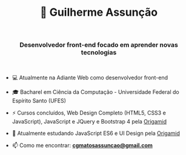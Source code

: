 <h1 align="center">🤖 Guilherme Assunção</h1>
<br/>
<h3 align="center">Desenvolvedor front-end focado em aprender novas tecnologias</h3>

<br/>

- 💻 Atualmente na Adiante Web como desenvolvedor front-end

- 🎓 Bacharel em Ciência da Computação - Universidade Federal do Espírito Santo (UFES)

- ⚡ Cursos concluídos, Web Design Completo (HTML5, CSS3 e JavaScript), JavaScript e JQuery e Bootstrap 4 pela [Origamid](https://www.origamid.com)

- 🚀 Atualmente estudando JavaScript ES6 e UI Design pela [Origamid](https://www.origamid.com)

- 📫 Como me encontrar: **cgmatosassuncao@gmail.com**

